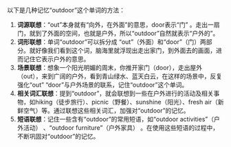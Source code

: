 以下是几种记忆“outdoor”这个单词的方法：
1. **词源联想**：“out”本身就有“向外，在外面”的意思，door表示“门” 。走出一扇门，就到了外面的空间，也就是户外，所以“outdoor”自然就表示“户外的”。
2. **词形联想**：单词“outdoor”可以拆分成 “out”（外面）和“door”（门）两部分。就好像我们看到这个词，脑海里就浮现出走出家门，到外面去的画面，进而记住它表示户外的意思。 
3. **场景联想**：想象一个阳光明媚的周末，你推开家门（door），走出屋外（out），来到广阔的户外，看到青山绿水、蓝天白云，在这样的场景中，反复强化“out” “door”与户外场景的联系，记住“outdoor”这个单词。 
4. **相关词汇联想**：提到“outdoor”，就会联想到一些在户外进行的活动及相关事物，如hiking（徒步旅行）、picnic（野餐）、sunshine（阳光）、fresh air（新鲜空气）等。通过联想这些相关词汇，加强对“outdoor”的记忆。 
5. **短语联想**：记住一些含有“outdoor”的常用短语，如“outdoor activities”（户外活动） 、“outdoor furniture”（户外家具） 。在使用这些短语的过程中，不断巩固对“outdoor”的记忆。 